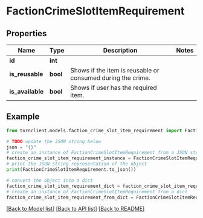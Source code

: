 # FactionCrimeSlotItemRequirement


## Properties

Name | Type | Description | Notes
------------ | ------------- | ------------- | -------------
**id** | **int** |  | 
**is_reusable** | **bool** | Shows if the item is reusable or consumed during the crime. | 
**is_available** | **bool** | Shows if user has the required item. | 

## Example

```python
from tornclient.models.faction_crime_slot_item_requirement import FactionCrimeSlotItemRequirement

# TODO update the JSON string below
json = "{}"
# create an instance of FactionCrimeSlotItemRequirement from a JSON string
faction_crime_slot_item_requirement_instance = FactionCrimeSlotItemRequirement.from_json(json)
# print the JSON string representation of the object
print(FactionCrimeSlotItemRequirement.to_json())

# convert the object into a dict
faction_crime_slot_item_requirement_dict = faction_crime_slot_item_requirement_instance.to_dict()
# create an instance of FactionCrimeSlotItemRequirement from a dict
faction_crime_slot_item_requirement_from_dict = FactionCrimeSlotItemRequirement.from_dict(faction_crime_slot_item_requirement_dict)
```
[[Back to Model list]](../README.md#documentation-for-models) [[Back to API list]](../README.md#documentation-for-api-endpoints) [[Back to README]](../README.md)


